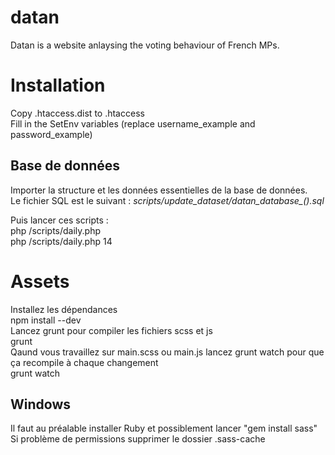 # datan
 Datan is a website anlaysing the voting behaviour of French MPs.

# Installation
Copy .htaccess.dist to .htaccess  
Fill in the SetEnv variables (replace username_example and password_example)  

## Base de données
Importer la structure et les données essentielles de la base de données.  
Le fichier SQL est le suivant : *scripts/update_dataset/datan_database_(<date>).sql*

Puis lancer ces scripts :  
php /scripts/daily.php  
php /scripts/daily.php 14  

# Assets
Installez les dépendances  
npm install --dev  
Lancez grunt pour compiler les fichiers scss et js  
grunt  
Qaund vous travaillez sur main.scss ou main.js lancez grunt watch pour que ça recompile à chaque changement  
grunt watch  
## Windows
Il faut au préalable installer Ruby et possiblement lancer "gem install sass"  
Si problème de permissions supprimer le dossier .sass-cache  

